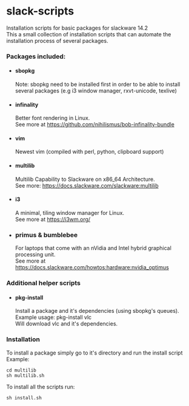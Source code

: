 # slack-scripts
Installation scripts for basic packages for slackware 14.2  
This a small collection of installation scripts that can automate the installation process of several packages.

### Packages included: 

* #### sbopkg
  Note: sbopkg need to be installed first in order to be able to install several packages (e.g i3 window manager, rxvt-unicode, texlive)

* #### infinality 
  Better font rendering in Linux.  
  See more at https://github.com/nihilismus/bob-infinality-bundle

* #### vim  
  Newest vim (compiled with perl, python, clipboard support)

* #### multilib  
  Multilib Capability to Slackware on x86_64 Architecture.  
  See more: https://docs.slackware.com/slackware:multilib
  
* #### i3 
  A minimal, tiling window manager for Linux.  
  See more at https://i3wm.org/
 
  
* ### primus & bumblebee
  For laptops that come with an nVidia and Intel hybrid graphical processing unit.  
  See more at https://docs.slackware.com/howtos:hardware:nvidia_optimus
  
  
### Additional helper scripts
* #### pkg-install  
  Install a package and it's dependencies (using sbopkg's queues).  
  Example usage: pkg-install vlc  
  Will download vlc and it's dependencies.
  

### Installation

To install a package simply go to it's directory and run the install script  
Example:
```
cd multilib
sh multilib.sh
```

To install all the scripts run:
```
sh install.sh
```



